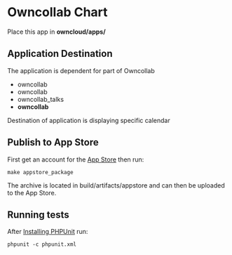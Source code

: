 # Owncollab Chart

Place this app in **owncloud/apps/**

## Application Destination

The application is dependent for part of Owncollab

- owncollab
- owncollab
- owncollab_talks
- __owncollab__

Destination of application is displaying specific calendar 

## Publish to App Store

First get an account for the [App Store](http://apps.owncloud.com/) then run:

    make appstore_package

The archive is located in build/artifacts/appstore and can then be uploaded to the App Store.

## Running tests
After [Installing PHPUnit](http://phpunit.de/getting-started.html) run:

    phpunit -c phpunit.xml
